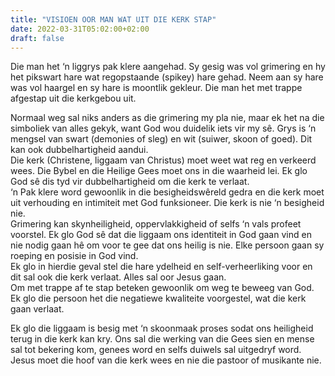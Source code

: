 ```yaml
---
title: "VISIOEN OOR MAN WAT UIT DIE KERK STAP"
date: 2022-03-31T05:02:00+02:00
draft: false
---
```

<html>
 <head></head>
 <body>
  <p>Die man het ‘n liggrys pak klere aangehad. Sy gesig was vol grimering en hy het pikswart hare wat regopstaande (spikey) hare gehad. Neem aan sy hare was vol haargel en sy hare is moontlik gekleur. Die man het met trappe afgestap uit die kerkgebou uit.</p>
  <p>Normaal weg sal niks anders as die grimering my pla nie, maar ek het na die simboliek van alles gekyk, want God wou duidelik iets vir my sê. Grys is ‘n mengsel van swart (demonies of sleg) en wit (suiwer, skoon of goed). Dit kan ook dubbelhartigheid aandui.&nbsp;<br>Die kerk (Christene, liggaam van Christus) moet weet wat reg en verkeerd wees. Die Bybel en die Heilige Gees moet ons in die waarheid lei. Ek glo God sê dis tyd vir dubbelhartigheid om die kerk te verlaat.<br>‘n Pak klere word gewoonlik in die besigheidswêreld gedra en die kerk moet uit verhouding en intimiteit met God funksioneer. Die kerk is nie ‘n besigheid nie.<br>Grimering kan skynheiligheid, oppervlakkigheid of selfs ‘n vals profeet voorstel. Ek glo God sê dat die liggaam ons identiteit in God gaan vind en nie nodig gaan hê om voor te gee dat ons heilig is nie. Elke persoon gaan sy roeping en posisie in God vind.<br>Ek glo in hierdie geval stel die hare ydelheid en self-verheerliking voor en dit sal ook die kerk verlaat. Alles sal oor Jesus gaan.&nbsp;<br>Om met trappe af te stap beteken gewoonlik om weg te beweeg van God. Ek glo die persoon het die negatiewe kwaliteite voorgestel, wat die kerk gaan verlaat.</p>
  <p>Ek glo die liggaam is besig met ‘n skoonmaak proses sodat ons heiligheid terug in die kerk kan kry. Ons sal die werking van die Gees sien en mense sal tot bekering kom, genees word en selfs duiwels sal uitgedryf word. Jesus moet die hoof van die kerk wees en nie die pastoor of musikante nie.&nbsp;</p>
 </body>
</html>